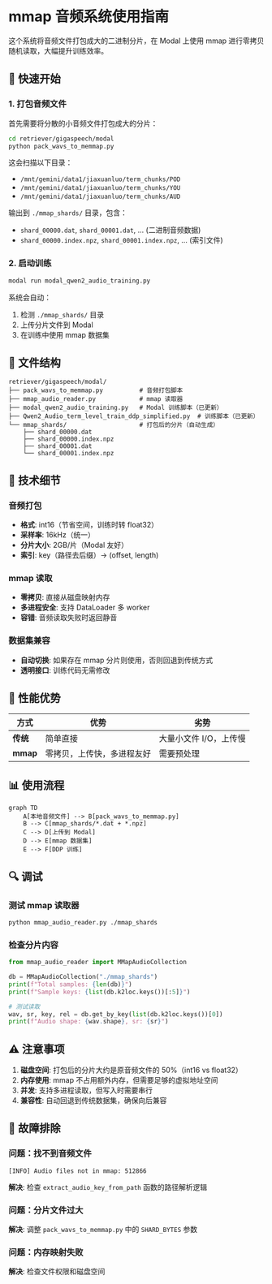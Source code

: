 # mmap 音频系统使用指南

这个系统将音频文件打包成大的二进制分片，在 Modal 上使用 mmap 进行零拷贝随机读取，大幅提升训练效率。

## 🚀 快速开始

### 1. 打包音频文件

首先需要将分散的小音频文件打包成大的分片：

```bash
cd retriever/gigaspeech/modal
python pack_wavs_to_memmap.py
```

这会扫描以下目录：
- `/mnt/gemini/data1/jiaxuanluo/term_chunks/POD`
- `/mnt/gemini/data1/jiaxuanluo/term_chunks/YOU`
- `/mnt/gemini/data1/jiaxuanluo/term_chunks/AUD`

输出到 `./mmap_shards/` 目录，包含：
- `shard_00000.dat`, `shard_00001.dat`, ... (二进制音频数据)
- `shard_00000.index.npz`, `shard_00001.index.npz`, ... (索引文件)

### 2. 启动训练

```bash
modal run modal_qwen2_audio_training.py
```

系统会自动：
1. 检测 `./mmap_shards/` 目录
2. 上传分片文件到 Modal
3. 在训练中使用 mmap 数据集

## 📁 文件结构

```
retriever/gigaspeech/modal/
├── pack_wavs_to_memmap.py          # 音频打包脚本
├── mmap_audio_reader.py            # mmap 读取器
├── modal_qwen2_audio_training.py   # Modal 训练脚本（已更新）
├── Qwen2_Audio_term_level_train_ddp_simplified.py  # 训练脚本（已更新）
└── mmap_shards/                    # 打包后的分片（自动生成）
    ├── shard_00000.dat
    ├── shard_00000.index.npz
    ├── shard_00001.dat
    └── shard_00001.index.npz
```

## 🔧 技术细节

### 音频打包
- **格式**: int16（节省空间，训练时转 float32）
- **采样率**: 16kHz（统一）
- **分片大小**: 2GB/片（Modal 友好）
- **索引**: key（路径去后缀）→ (offset, length)

### mmap 读取
- **零拷贝**: 直接从磁盘映射内存
- **多进程安全**: 支持 DataLoader 多 worker
- **容错**: 音频读取失败时返回静音

### 数据集兼容
- **自动切换**: 如果存在 mmap 分片则使用，否则回退到传统方式
- **透明接口**: 训练代码无需修改

## 🎯 性能优势

| 方式 | 优势 | 劣势 |
|------|------|------|
| **传统** | 简单直接 | 大量小文件 I/O，上传慢 |
| **mmap** | 零拷贝，上传快，多进程友好 | 需要预处理 |

## 📊 使用流程

```mermaid
graph TD
    A[本地音频文件] --> B[pack_wavs_to_memmap.py]
    B --> C[mmap_shards/*.dat + *.npz]
    C --> D[上传到 Modal]
    D --> E[mmap 数据集]
    E --> F[DDP 训练]
```

## 🔍 调试

### 测试 mmap 读取器
```bash
python mmap_audio_reader.py ./mmap_shards
```

### 检查分片内容
```python
from mmap_audio_reader import MMapAudioCollection

db = MMapAudioCollection("./mmap_shards")
print(f"Total samples: {len(db)}")
print(f"Sample keys: {list(db.k2loc.keys())[:5]}")

# 测试读取
wav, sr, key, rel = db.get_by_key(list(db.k2loc.keys())[0])
print(f"Audio shape: {wav.shape}, sr: {sr}")
```

## ⚠️ 注意事项

1. **磁盘空间**: 打包后的分片大约是原音频文件的 50%（int16 vs float32）
2. **内存使用**: mmap 不占用额外内存，但需要足够的虚拟地址空间
3. **并发**: 支持多进程读取，但写入时需要串行
4. **兼容性**: 自动回退到传统数据集，确保向后兼容

## 🚨 故障排除

### 问题：找不到音频文件
```
[INFO] Audio files not in mmap: 512866
```
**解决**: 检查 `extract_audio_key_from_path` 函数的路径解析逻辑

### 问题：分片文件过大
**解决**: 调整 `pack_wavs_to_memmap.py` 中的 `SHARD_BYTES` 参数

### 问题：内存映射失败
**解决**: 检查文件权限和磁盘空间













